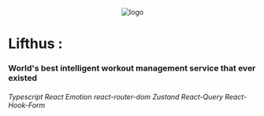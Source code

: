 <div align="center">

 ![logo](https://user-images.githubusercontent.com/108582413/207528577-b3793e9c-e9bd-49d7-876c-472f9bc22c11.svg)
 
</div>

# Lifthus : #
### World's best intelligent workout management service that ever existed ###

###### Typescript React Emotion react-router-dom Zustand React-Query React-Hook-Form
